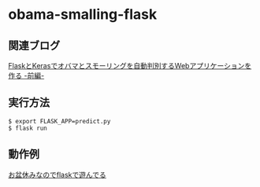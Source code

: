 # obama-smalling-flask
## 関連ブログ
[FlaskとKerasでオバマとスモーリングを自動判別するWebアプリケーションを作る -前編-](https://nishipy.com/archives/1162)

## 実行方法
```shell
$ export FLASK_APP=predict.py
$ flask run
```

## 動作例
[お盆休みなのでflaskで遊んでる](https://twitter.com/i/status/1161564025454379009)
